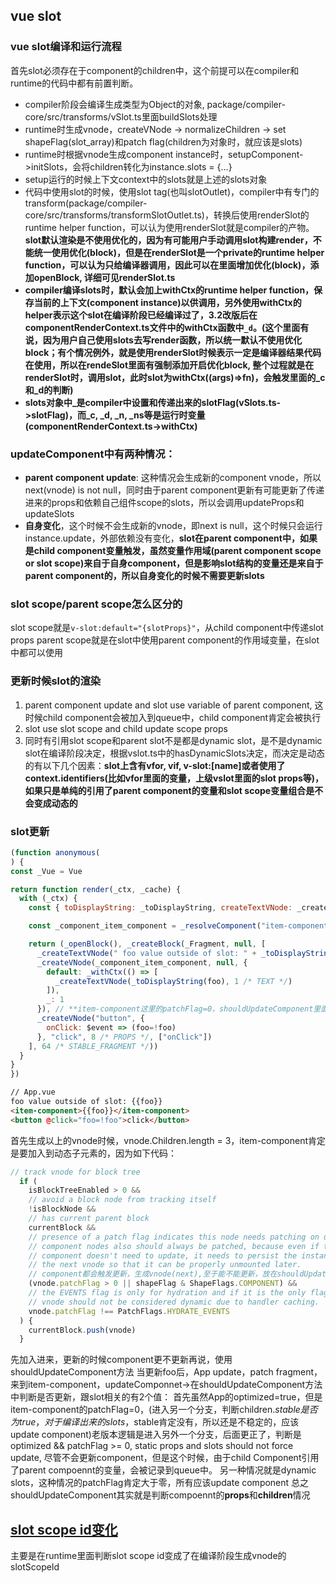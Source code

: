 ## vue slot
### vue slot编译和运行流程
首先slot必须存在于component的children中，这个前提可以在compiler和runtime的代码中都有前置判断。
  - compiler阶段会编译生成类型为Object的对象, package/compiler-core/src/transforms/vSlot.ts里面buildSlots处理
  - runtime时生成vnode，createVNode -> normalizeChildren -> set shapeFlag(slot_array)和patch flag(children为对象时，就应该是slots)
  - runtime时根据vnode生成component instance时，setupComponent->initSlots，会将children转化为instance.slots = {...}
  - setup运行的时候上下文context中的slots就是上述的slots对象
  - 代码中使用slot的时候，使用slot tag(也叫slotOutlet)，compiler中有专门的transform(package/compiler-core/src/transforms/transformSlotOutlet.ts)，转换后使用renderSlot的runtime helper function，可以认为使用renderSlot就是compiler的产物。**slot默认渲染是不使用优化的，因为有可能用户手动调用slot构建render，不能统一使用优化(block)，但是在renderSlot是一个private的runtime helper function，可以认为只给编译器调用，因此可以在里面增加优化(block)，添加openBlock, 详细可见renderSlot.ts** 
  - **compiler编译slots时，默认会加上withCtx的runtime helper function，保存当前的上下文(component instance)以供调用，另外使用withCtx的helper表示这个slot在编译阶段已经编译过了，3.2改版后在componentRenderContext.ts文件中的withCtx函数中```_d```。(这个里面有说，因为用户自己使用slots去写render函数，所以统一默认不使用优化block；有个情况例外，就是使用renderSlot时候表示一定是编译器结果代码在使用，所以在rendeSlot里面有强制添加开启优化block, 整个过程就是在renderSlot时，调用slot，此时slot为withCtx((args)=>fn)，会触发里面的_c和_d的判断)**
  - **slots对象中_是compiler中设置和传递出来的slotFlag(vSlots.ts->slotFlag)，而_c, _d, _n, _ns等是运行时变量(componentRenderContext.ts->withCtx)**

### updateComponent中有两种情况：
  - **parent component update**: 这种情况会生成新的component vnode，所以next(vnode) is not null，同时由于parent component更新有可能更新了传递进来的props和依赖自己组件scope的slots，所以会调用updateProps和updateSlots
  - **自身变化**，这个时候不会生成新的vnode，即next is null，这个时候只会运行instance.update，外部依赖没有变化，**slot在parent component中，如果是child component变量触发，虽然变量作用域(parent component scope or slot scope)来自于自身component，但是影响slot结构的变量还是来自于parent component的，所以自身变化的时候不需要更新slots**

### slot scope/parent scope怎么区分的
slot scope就是```v-slot:default="{slotProps}"```，从child component中传递slot props
parent scope就是在slot中使用parent component的作用域变量，在slot中都可以使用

### 更新时候slot的渲染
1. parent component update and slot use variable of parent component, 这时候child component会被加入到queue中，child component肯定会被执行
2. slot use slot scope and child update scope props
3. 同时有引用slot scope和parent slot不是都是dynamic slot，是不是dynamic slot在编译阶段决定，根据vslot.ts中的hasDynamicSlots决定，而决定是动态的有以下几个因素：**slot上含有vfor, vif, v-slot:[name]或者使用了context.identifiers(比如vfor里面的变量，上级vslot里面的slot props等)，如果只是单纯的引用了parent component的变量和slot scope变量组合是不会变成动态的**

### slot更新
```js
(function anonymous(
) {
const _Vue = Vue

return function render(_ctx, _cache) {
  with (_ctx) {
    const { toDisplayString: _toDisplayString, createTextVNode: _createTextVNode, resolveComponent: _resolveComponent, withCtx: _withCtx, createVNode: _createVNode, Fragment: _Fragment, openBlock: _openBlock, createBlock: _createBlock } = _Vue

    const _component_item_component = _resolveComponent("item-component")

    return (_openBlock(), _createBlock(_Fragment, null, [
      _createTextVNode(" foo value outside of slot: " + _toDisplayString(foo) + " ", 1 /* TEXT */),
      _createVNode(_component_item_component, null, {
        default: _withCtx(() => [
          _createTextVNode(_toDisplayString(foo), 1 /* TEXT */)
        ]),
        _: 1
      }), // **item-component这里的patchFlag=0，shouldUpdateComponent里面判断的时候会到$stable的判断，app的optimized=true，这个情况比较好，patchFlag=0而且slot引用了parent component里面的变量，如果没有引用，用户可以添加$stable=true自证清白不更新component**
      _createVNode("button", {
        onClick: $event => (foo=!foo)
      }, "click", 8 /* PROPS */, ["onClick"])
    ], 64 /* STABLE_FRAGMENT */))
  }
}
})
```
```html
// App.vue
foo value outside of slot: {{foo}}
<item-component>{{foo}}</item-component>
<button @click="foo=!foo">click</button>
```
首先生成以上的vnode时候，vnode.Children.length = 3，item-component肯定是要加入到动态子元素的，因为如下代码：
```js
// track vnode for block tree
  if (
    isBlockTreeEnabled > 0 &&
    // avoid a block node from tracking itself
    !isBlockNode &&
    // has current parent block
    currentBlock &&
    // presence of a patch flag indicates this node needs patching on updates.
    // component nodes also should always be patched, because even if the
    // component doesn't need to update, it needs to persist the instance on to
    // the next vnode so that it can be properly unmounted later.
    // component都会触发更新，生成vnode(next),至于能不能更新，放在shouldUpdateComponent判断
    (vnode.patchFlag > 0 || shapeFlag & ShapeFlags.COMPONENT) &&
    // the EVENTS flag is only for hydration and if it is the only flag, the
    // vnode should not be considered dynamic due to handler caching.
    vnode.patchFlag !== PatchFlags.HYDRATE_EVENTS
  ) {
    currentBlock.push(vnode)
  }
```
先加入进来，更新的时候component更不更新再说，使用shouldUpdateComponent方法
当更新foo后，App update，patch fragment，来到item-component，updateComponnet->在shouldUpdateComponent方法中判断是否更新，跟slot相关的有2个值：
首先虽然App的optimized=true，但是item-component的patchFlag=0，(进入另一个分支，判断children.$stable是否为true，对于编译出来的slots，$stable肯定没有，所以还是不稳定的，应该update component)老版本逻辑是进入另外一个分支，后面更正了，判断是optimized && patchFlag >= 0, static props and slots should not force update, 尽管不会更新component，但是这个时候，由于child Component引用了parent compoennt的变量，会被记录到queue中。
另一种情况就是dynamic slots，这种情况的patchFlag肯定大于零，所有应该update component
总之shouldUpdateComponent其实就是判断compoennt的**props**和**children**情况

## [slot scope id变化](https://github.com/vuejs/vue-next/pull/3374)
主要是在runtime里面判断slot scope id变成了在编译阶段生成vnode的slotScopeId